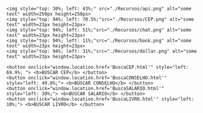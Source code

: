 <!DOCTYPE html>
<html lang="pt-br">
<head>

  <meta name="format-detection" content="telephone=no">
  <meta name="msapplication-tap-highlight" content="no">
  <meta name="viewport" content="initial-scale=1, width=device-width, viewport-fit=cover">
  <meta name="color-scheme" content="light dark">
  <link rel="stylesheet" href="css/index.css">
  <title>N_2_1_Bimestre</title>

</head>
<style>

</style>

<body>

    <img style="top: 30%; left: 43%;" src="./Recursos/api.png" alt="some text" width=250px height=250px> 
    <img style="top: 94%; left: 70.5%;"src="./Recursos/CEP.png" alt="some text" width=23px height=23px> 
    <img style="top: 94%; left: 51%;"src="./Recursos/chat.png" alt="some text" width=23px height=23px> 
    <img style="top: 94%; left: 11%;"src="./Recursos/book.png" alt="some text" width=23px height=23px> 
    <img style="top: 94%; left: 31%;"src="./Recursos/dollar.png" alt="some text" width=23px height=23px> 

    <button onclick="window.location.href='BuscaCEP.html'" style="left: 69.9%; "> <b>BUSCAR CEP</b> </button>
    <button onclick="window.location.href='BuscaCONSELHO.html'" style="left: 49.8%;"> <b>BUSCAR CONSELHO</b> </button>
    <button onclick="window.location.href='BuscaSALARIO.html'" style="left: 30%;"> <b>BUSCAR SALARIO</b> </button>
    <button onclick="window.location.href='BuscaLIVRO.html'" style="left: 10%;"> <b>BUSCAR LIVRO</b> </button>

</body>

</html>
